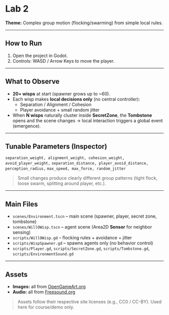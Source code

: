 # Lab 2

**Theme:** Complex group motion (flocking/swarming) from simple local rules.  


---

## How to Run
1. Open the project in Godot.
2. Controls: WASD / Arrow Keys to move the player.

---

## What to Observe
- **20+ wisps** at start (spawner grows up to ~60).
- Each wisp makes **local decisions only** (no central controller):
  - Separation / Alignment / Cohesion
  - Player avoidance + small random jitter
- When **N wisps** naturally cluster inside **SecretZone**, the **Tombstone** opens and the scene changes → local interaction triggers a global event (emergence).

---

## Tunable Parameters (Inspector)
`separation_weight, alignment_weight, cohesion_weight, avoid_player_weight,`
`separation_distance, player_avoid_distance, perception_radius,`
`max_speed, max_force, random_jitter`

> Small changes produce clearly different group patterns (tight flock, loose swarm, splitting around player, etc.).

---

## Main Files
- `scenes/Environment.tscn` – main scene (spawner, player, secret zone, tombstone)
- `scenes/WillOWisp.tscn` – agent scene (Area2D **Sensor** for neighbor sensing)
- `scripts/WillOWisp.gd` – flocking rules + avoidance + jitter
- `scripts/WispSpawner.gd` – spawns agents only (no behavior control)
- `scripts/Player.gd`, `scripts/SecretZone.gd`, `scripts/Tombstone.gd`, `scripts/EnvironmentSound.gd`

---

## Assets
- **Images:** all from [OpenGameArt.org](https://opengameart.org/)
- **Audio:** all from [Freesound.org](https://freesound.org/)
> Assets follow their respective site licenses (e.g., CC0 / CC-BY). Used here for course/demo only.
